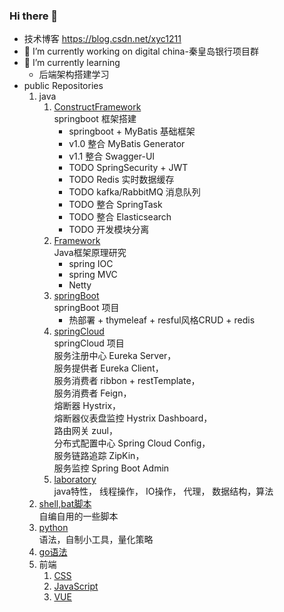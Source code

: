 <!--
**xu1211/xu1211** is a ✨ _special_ ✨ repository because its `README.md` (this file) appears on your GitHub profile.

Here are some ideas to get you started:

- 👯 I’m looking to collaborate on ...
- 🤔 I’m looking for help with ...
- 💬 Ask me about ...
- 📫 How to reach me: ...
- 😄 Pronouns: ...
- ⚡ Fun fact: ...
-->

### Hi there 👋

- 技术博客 https://blog.csdn.net/xyc1211
- 🔭 I’m currently working on digital china-秦皇岛银行项目群
- 🌱 I’m currently learning 
  - 后端架构搭建学习
- public Repositories 
  1. java
     1. [ConstructFramework](https://github.com/xu1211/ConstructFramework)\
      springboot 框架搭建
        - springboot + MyBatis 基础框架
        - v1.0 整合 MyBatis Generator
        - v1.1 整合 Swagger-UI
        - TODO SpringSecurity + JWT
        - TODO Redis 实时数据缓存
        - TODO kafka/RabbitMQ 消息队列
        - TODO 整合 SpringTask
        - TODO 整合 Elasticsearch
        - TODO 开发模块分离
     1. [Framework](https://github.com/xu1211/JavaFramework)\
      Java框架原理研究
        - spring IOC
        - spring MVC
        - Netty
     1. [springBoot](https://github.com/xu1211/springbootdemo)\
      springBoot 项目
        - 热部署 + thymeleaf + resful风格CRUD + redis
     1. [springCloud](https://github.com/xu1211/springclouddemo)\
      springCloud 项目\
        服务注册中心 Eureka Server，\
        服务提供者 Eureka Client，\
        服务消费者 ribbon + restTemplate，\
        服务消费者 Feign，\
        熔断器 Hystrix，\
        熔断器仪表盘监控 Hystrix Dashboard，\
        路由网关 zuul，\
        分布式配置中心 Spring Cloud Config，\
        服务链路追踪 ZipKin，\
        服务监控 Spring Boot Admin
     1. [laboratory](https://github.com/xu1211/JavaTest)\
      java特性，
      线程操作，
      IO操作，
      代理，
      数据结构，算法
  1. [shell,bat脚本](https://github.com/xu1211/ShellScript)\
  自编自用的一些脚本
  1. [python](https://github.com/xu1211/python)\
  语法，自制小工具，量化策略
  1. [go语法](https://github.com/xu1211/Golang)
  1. 前端
     1. [CSS](https://github.com/xu1211/CSS)
     1. [JavaScript](https://github.com/xu1211/JavaScript)
     1. [VUE](https://github.com/xu1211/vue)
